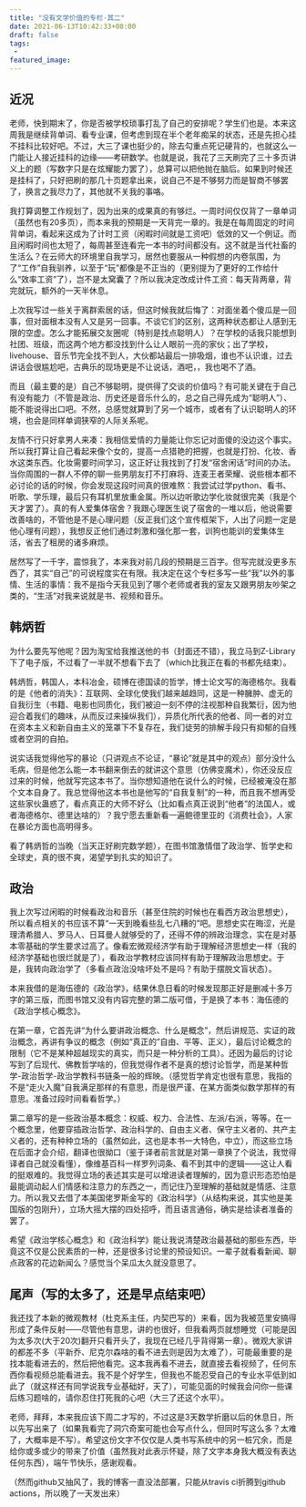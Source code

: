 ```yaml
---
title: "没有文学价值的专栏·其二"
date: 2021-06-13T10:42:33+08:00
draft: false
tags:
 - 
featured_image:
---
```

## 近况
老师，快到期末了，你是否被学校琐事打乱了自己的安排呢？学生们也是。本来这周我是继续背单词、看专业课，但考虑到现在半个老年痴呆的状态，还是先担心挂不挂科比较好吧。不过，大三了课也挺少的，除去勾重点死记硬背的，也就这么一门能让人接近挂科的边缘——考研数学。也就是说，我花了三天刷完了三十多页讲义上的题（写数字只是在炫耀能力罢了），总算可以把他抛在脑后。如果到时候还是挂科了，只好把刷的那几十页题拿出来，说自己不是不够努力而是智商不够罢了，换言之我尽力了，其他就不关我的事咯。

我打算调整工作规划了，因为出来的成果真的有够烂。一周时间仅仅背了一章单词（虽然也有20多页），而本来我的预期是一天背完一章的。我是在每周固定的时间背单词，看起来这成为了计时工资（闲暇时间就是工资吧）低效的又一个例证。而且闲暇时间也太短了，每周甚至连看完一本书的时间都没有。这不就是当代社畜的生活么？在云师大的环境里自我学习，居然也要服从一种假想的内卷氛围，为了“工作”自我驯养，以至于“玩”都像是不正当的（更别提为了更好的工作给什么“效率工资”了），岂不是太窝囊了？所以我决定改成计件工资：每天背两章，背完就玩，额外的一天半休息。

上次我写过一些关于离群索居的话，但这时候我就后悔了：对面坐着个傻瓜是一回事，但对面根本没有人又是另一回事。不谈它们的区别，这两种状态都让人感到无限的空虚。怎么才能拓展交友圈呢（特别是找点聪明人）？在学校的话我只能想到社团、班级，而这两个地方都没找到什么让人眼前一亮的家伙；出了学校，livehouse、音乐节完全找不到人，大伙都站最后一排吸烟，谁也不认识谁，过去讲话会很尴尬吧，古典乐的现场更是不让说话，酒吧，，我也喝不了酒。

而且（最主要的是）自己不够聪明，提供得了交谈的价值吗？有可能关键在于自己有没有能力（不管是政治、历史还是音乐什么的，总之自己得先成为“聪明人”）、能不能说得出口吧。不然，总感觉就算到了另一个城市，或者有了认识聪明人的环境，也会是同样单调狭窄的人际关系呢。

友情不行只好拿男人来凑：我相信爱情的力量能让你忘记对面傻的没边这个事实。所以我打算让自己看起来像个女的，提高一点猎艳的把握，也就是打扮、化妆、香水这类东西。化妆需要时间学习，这正好让我找到了打发“宿舍闲话”时间的办法。当你周围的一群人不停的聊一些男朋友打不打麻将、连麦王者荣耀、说些根本都不必讨论的话的时候，你会发现这段时间真的很难熬：我尝试过学python、看书、听歌、学乐理，最后只有耳机里放重金属。所以边听歌边学化妆就很完美（我是个天才罢了）。真的有人爱集体宿舍？我跟心理医生说了宿舍的一堆以后，他说需要改善啥的，不管他是不是心理问题（反正我们这个宣传框架下，人出了问题一定是他心理有问题），我想反正他们通过刺激和强化那一套，训狗也能训的爱集体生活，省去了租房的诸多麻烦。

居然写了一千字，震惊我了，本来我对前几段的预期是三百字。但写完就没更多东西了，其实“自己”的可说程度实在有限。我决定在这个专栏多写一些“我”以外的事情、生活的事情：我不是指今天我见到了哪个老师或者我的室友又跟男朋友吵架之类的，“生活”对我来说就是书、视频和音乐。
## 韩炳哲
为什么要先写他呢？因为淘宝给我推送他的书（封面还不错），我立马到Z-Library下了电子版，不过看了一半就不想看下去了（which比我正在看的书都先结束）。

韩炳哲，韩国人，本科冶金，硕博在德国读的哲学，博士论文写的海德格尔。我看的是《他者的消失》：互联网、全球化使我们越来越趋同，这是一种臃肿、虚无的自我衍生（书籍、电影也同质化，我们被迫一刻不停的注视那种自我繁衍，因为他迎合着我们的趣味，从而反过来操纵我们），异质化所代表的他者、同一者的对立在资本主义和新自由主义的笼罩下不复存在，我们徒劳的排解手段只有抑郁的自残或者空洞的自拍。

说实话我觉得他写的暴论（只讲观点不论证，“暴论”就是其中的观点）部分没什么毛病，但是他怎么能一本书翻来倒去的就讲这个意思（仿佛变魔术），你还没反应过来的时候，他就写完这本书了。当你想知道他在说什么的时候，已经被淹没在那个文本自身了。我总觉得他这本书也是他写的“自我复制”的一种，而且我不想再受这些家伙蛊惑了，看点真正的大师不好么（比如看点真正说到“他者”的法国人，或者海德格尔、德里达啥的）？我宁愿去重新看一遍鲍德里亚的《消费社会》，人家在暴论方面也高明得多。

看了韩炳哲的当晚（当天正好刷完数学题），在图书馆激情借了政治学、哲学史和全球史，真的很不爽，渴望学到扎实的知识了。
## 政治
我上次写过闲暇的时候看政治和音乐（甚至住院的时候也在看西方政治思想史），所以看点相关的书应该不算“一天到晚看些乱七八糟的”吧。思想史实在晦涩，光是理清希腊人、罗马人、日耳曼人就够受的了，还得不停的辨政治理念，实在是对基本零基础的学生要求过高了。像看宏微观经济学有助于理解经济思想史一样（我的经济学基础也很烂就是了），看政治学教材应该同样有助于理解政治思想史。于是，我转向政治学了（多看点政治没啥坏处不是吗？有助于摆脱文盲状态）。

本来我借的是海伍德的《政治学》，结果休息日看的时候发现那正好是删减十多万字的第三版，而图书馆又没有内容完整的第二版可借，于是换了本书：海伍德的《政治学核心概念》。

在第一章，它首先讲“为什么要讲政治概念、什么是概念”，然后讲规范、实证的政治概念，再讲有争议的概念（例如“真正的”自由、平等、正义），最后讨论概念的限制（它不是某种超越现实的真实，而只是一种分析的工具）。还因为最后的讨论写到了后现代、佛教哲学啥的，但我觉得作者不是真的想讨论哲学，而是某种哲学-政治哲学-政治学教科书链条一般的辉映。（感觉哲学肯定也很有意思，我指的不是“走火入魔”自我满足那样的有意思，而是很严谨、在某方面类似数学那样的有意思。准备过段时间看看哲学。）

第二章写的是一些政治基本概念：权威、权力、合法性、左派/右派，等等。在一个概念里，他要穿插政治哲学、政治科学的、自由主义者、保守主义者的、共产主义者的，还有种种立场的（虽然如此，这也是本书一大特色，中立），而这些立场在后面才会介绍，翻译也很拗口（鉴于译者前言就是对第一章换了个说法，我觉得译者自己就没看懂），像维基百科一样罗列词条、看不到其中的逻辑——这让人看的挺艰难的。我觉得立场的表述其实是可以增进读者理解的，因为意识形态恐怕是最能调动起人们情感和注意力的东西之一，而记住乃至理解的基础就是情感、注意力。所以我又去借了本美国佬罗斯金写的《政治科学》（从结构来说，其实他是美国版的包刚升），立场大摇大摆的四处招呼，而且语言通俗，确实是给读者准备的罢了。

希望《政治学核心概念》和《政治科学》能让我说清楚政治最基础的那些东西，毕竟这不仅是公民素质的一种，还是很多讨论里的预设知识。一辈子就看看新闻、聊点政客的花边新闻么？感觉当个呆瓜太久就没意思了。
## 尾声（写的太多了，还是早点结束吧）
我还找了本新的微观教材（杜克系主任，内契巴写的）来看，因为我被范里安搞得形成了条件反射——尽管他有意思，讲的也很好，但我看两页就想睡觉（可能是因为太多次(大于20次)翻开只看开头了，我现在已经几乎背得第一章）。微观大家讲的都差不多（平新乔、尼克尔森啥的看不进去则是因为太难了），可能最重要的是找本能看进去的，然后把他看完。这本我再看不进去，就直接去看视频了，任何东西你看视频总能看进去。我不是个好学生，但我也不能忍受自己的专业水平低到如此了（就这样还有同学说我专业基础好，天了），可能见面的时候我会问你一些课后练习题啥的，请你忍住打死我的心吧（大三了还这个水平）。

老师，拜拜，本来我应该下周二才写的，不过这是3天数学折磨以后的休息日，所以先写出来了（如果我看完了洞穴奇案可能也会写点什么，但同时写这么多？太难了，大概率是不写）。希望这份文字不仅仅是人类书写系统中的另一桩冗余，而是给你或多或少的带来了价值（虽然我对此表示怀疑，除了文字本身我大概没有表达任何东西），端午节快乐，感谢观看。

（然而github又抽风了，我的博客一直没法部署，只能从travis ci折腾到github actions，所以晚了一天发出来）